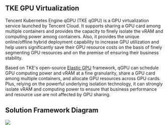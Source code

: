 
## TKE GPU Virtualization
Tencent Kubernetes Engine qGPU (TKE qGPU) is a GPU virtualization service launched by Tencent Cloud. It supports sharing a GPU card among multiple containers and provides the capacity to finely isolate the vRAM and computing power among containers. Also, it provides the unique online/offline hybrid deployment capability to increase GPU utilization and help users significantly save their GPU resource costs on the basis of finely segmenting GPU resources and on the premise of ensuring their business stability.

Based on TKE's open-source [Elastic GPU](https://github.com/elastic-ai/elastic-gpu) framework, qGPU can schedule GPU computing power and vRAM at a fine granularity, share a GPU card among multiple containers, and allocate GPU resources across GPU cards. Plus, relying on the powerful underlying isolation technology, it can strongly isolate vRAM and computing power to ensure that business performance and resource use are not affected by GPU sharing.

## Solution Framework Diagram

![](https://qcloudimg.tencent-cloud.cn/raw/801c8a050de62ee45e16fc003a5d24e3.png)

 
